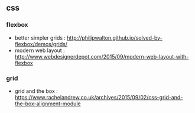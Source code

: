 ## css

### flexbox
- better simpler grids : http://philipwalton.github.io/solved-by-flexbox/demos/grids/
- modern web layout : http://www.webdesignerdepot.com/2015/09/modern-web-layout-with-flexbox

### grid
- grid and the box : https://www.rachelandrew.co.uk/archives/2015/09/02/css-grid-and-the-box-alignment-module

